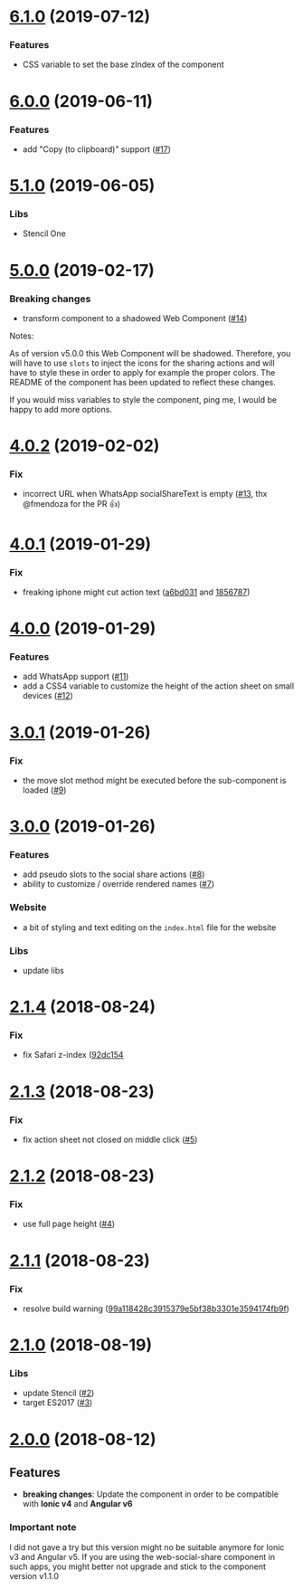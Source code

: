 <a name="6.1.0"></a>
# [6.1.0](https://github.com/fluster/web-social-share/compare/v6.0.0...v6.1.0) (2019-07-12)

### Features

* CSS variable to set the base zIndex of the component

<a name="6.0.0"></a>
# [6.0.0](https://github.com/fluster/web-social-share/compare/v5.1.0...v6.0.0) (2019-06-11)

### Features

* add "Copy (to clipboard)" support ([#17](https://github.com/fluster/web-social-share/issues/17))

<a name="5.1.0"></a>
# [5.1.0](https://github.com/fluster/web-social-share/compare/v5.0.0...v5.1.0) (2019-06-05)

### Libs

* Stencil One

<a name="5.0.0"></a>
# [5.0.0](https://github.com/fluster/web-social-share/compare/v4.0.2...v5.0.0) (2019-02-17)

### Breaking changes

* transform component to a shadowed Web Component ([#14](https://github.com/fluster/web-social-share/issues/14))

Notes:

As of version v5.0.0 this Web Component will be shadowed. Therefore, you will have to use `slots` to inject the icons for the sharing actions and will have to style these in order to apply for example the proper colors. The README of the component has been updated to reflect these changes.

If you would miss variables to style the component, ping me, I would be happy to add more options. 

<a name="4.0.2"></a>
# [4.0.2](https://github.com/fluster/web-social-share/compare/v4.0.1...v4.0.2) (2019-02-02)

### Fix

* incorrect URL when WhatsApp socialShareText is empty ([#13](https://github.com/fluster/web-social-share/pull/13), thx @fmendoza for the PR 👍)

<a name="4.0.1"></a>
# [4.0.1](https://github.com/fluster/web-social-share/compare/v4.0.0...v4.0.1) (2019-01-29)

### Fix

* freaking iphone might cut action text ([a6bd031](https://github.com/fluster/web-social-share/commit/a6bd031aeb4e7b7a9f32870613eb68002d40db82) and [1856787](https://github.com/fluster/web-social-share/commit/18567873b8244e625e874ee6941043edc1acafc5))

<a name="4.0.0"></a>
# [4.0.0](https://github.com/fluster/web-social-share/compare/v3.0.1...v4.0.0) (2019-01-29)

### Features

* add WhatsApp support ([#11](https://github.com/fluster/web-social-share/issues/11))
* add a CSS4 variable to customize the height of the action sheet on small devices ([#12](https://github.com/fluster/web-social-share/issues/12))

<a name="3.0.1"></a>
# [3.0.1](https://github.com/fluster/web-social-share/compare/v3.0.0...v3.0.1) (2019-01-26)

### Fix

* the move slot method might be executed before the sub-component is loaded ([#9](https://github.com/fluster/web-social-share/issues/9))

<a name="3.0.0"></a>
# [3.0.0](https://github.com/fluster/web-social-share/compare/v2.1.4...v3.0.0) (2019-01-26)

### Features

* add pseudo slots to the social share actions ([#8](https://github.com/fluster/web-social-share/issues/8))
* ability to customize / override rendered names ([#7](https://github.com/fluster/web-social-share/issues/7))

### Website

* a bit of styling and text editing on the `index.html` file for the website

### Libs

* update libs

<a name="2.1.4"></a>
# [2.1.4](https://github.com/fluster/web-social-share/compare/v2.1.3...v2.1.4) (2018-08-24)

### Fix

* fix Safari z-index ([92dc154](https://github.com/fluster/web-social-share/commit/92dc154d8246bd822fd324051b68ca935645c5c9)

<a name="2.1.3"></a>
# [2.1.3](https://github.com/fluster/web-social-share/compare/v2.1.2...v2.1.3) (2018-08-23)

### Fix

* fix action sheet not closed on middle click ([#5](https://github.com/fluster/web-social-share/issues/5))

<a name="2.1.2"></a>
# [2.1.2](https://github.com/fluster/web-social-share/compare/v2.1.1...v2.1.2) (2018-08-23)

### Fix

* use full page height ([#4](https://github.com/fluster/web-social-share/issues/4))

<a name="2.1.1"></a>
# [2.1.1](https://github.com/fluster/web-social-share/compare/v2.1.0...v2.1.1) (2018-08-23)

### Fix

* resolve build warning ([99a118428c3915379e5bf38b3301e3594174fb9f](https://github.com/fluster/web-social-share/commit/99a118428c3915379e5bf38b3301e3594174fb9f))

<a name="2.1.0"></a>
# [2.1.0](https://github.com/fluster/web-social-share/compare/v2.0.0...v2.1.0) (2018-08-19)

### Libs

* update Stencil ([#2](https://github.com/fluster/web-social-share/issues/2))
* target ES2017 ([#3](https://github.com/fluster/web-social-share/issues/3))

<a name="2.0.0"></a>
# [2.0.0](https://github.com/fluster/web-social-share/compare/v1.1.0...v2.0.0) (2018-08-12)

## Features

* **breaking changes**: Update the component in order to be compatible with **Ionic v4** and **Angular v6**

### Important note

I did not gave a try but this version might no be suitable anymore for Ionic v3 and Angular v5. If you are using the web-social-share component in such apps, you might better not upgrade and stick to the component version v1.1.0
 